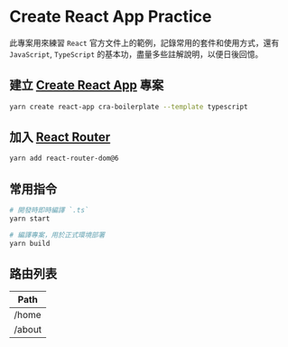# Create React App Practice

此專案用來練習 `React` 官方文件上的範例，記錄常用的套件和使用方式，還有 `JavaScript`, `TypeScript` 的基本功，盡量多些註解說明，以便日後回憶。

## 建立 [Create React App](https://github.com/facebook/create-react-app) 專案

```sh
yarn create react-app cra-boilerplate --template typescript
```

## 加入 [React Router](https://reactrouter.com/)

```sh
yarn add react-router-dom@6
```

## 常用指令

```sh
# 開發時即時編譯 `.ts`
yarn start

# 編譯專案，用於正式環境部署
yarn build
```

## 路由列表

| Path |
| ---- |
| /home |
| /about |

